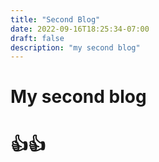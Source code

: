 ```yaml
---
title: "Second Blog"
date: 2022-09-16T18:25:34-07:00
draft: false
description: "my second blog"
---
```


# My second blog

# 👍👍